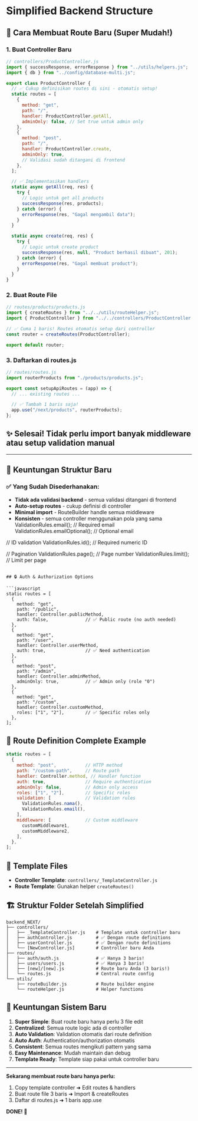 # Simplified Backend Structure

## 🚀 Cara Membuat Route Baru (Super Mudah!)

### 1. Buat Controller Baru

```javascript
// controllers/ProductController.js
import { successResponse, errorResponse } from "../utils/helpers.js";
import { db } from "../config/database-multi.js";

export class ProductController {
  // ✅ Cukup definisikan routes di sini - otomatis setup!
  static routes = [
    {
      method: "get",
      path: "/",
      handler: ProductController.getAll,
      adminOnly: false, // Set true untuk admin only
    },
    {
      method: "post",
      path: "/",
      handler: ProductController.create,
      adminOnly: true,
      // Validasi sudah ditangani di frontend
    },
  ];

  // ✅ Implementasikan handlers
  static async getAll(req, res) {
    try {
      // Logic untuk get all products
      successResponse(res, products);
    } catch (error) {
      errorResponse(res, "Gagal mengambil data");
    }
  }

  static async create(req, res) {
    try {
      // Logic untuk create product
      successResponse(res, null, "Product berhasil dibuat", 201);
    } catch (error) {
      errorResponse(res, "Gagal membuat product");
    }
  }
}
```

### 2. Buat Route File

```javascript
// routes/products/products.js
import { createRoutes } from "../../utils/routeHelper.js";
import { ProductController } from "../../controllers/ProductController.js";

// ✅ Cuma 1 baris! Routes otomatis setup dari controller
const router = createRoutes(ProductController);

export default router;
```

### 3. Daftarkan di routes.js

```javascript
// routes/routes.js
import routerProducts from "./products/products.js";

export const setupApiRoutes = (app) => {
  // ... existing routes ...

  // ✅ Tambah 1 baris saja!
  app.use("/next/products", routerProducts);
};
```

## ✨ Selesai! Tidak perlu import banyak middleware atau setup validation manual

---

## 🎯 Keuntungan Struktur Baru

### ✅ Yang Sudah Disederhanakan:

- **Tidak ada validasi backend** - semua validasi ditangani di frontend
- **Auto-setup routes** - cukup definisi di controller
- **Minimal import** - RouteBuilder handle semua middleware
- **Konsisten** - semua controller menggunakan pola yang sama
  ValidationRules.email(); // Required email
  ValidationRules.emailOptional(); // Optional email

// ID validation
ValidationRules.id(); // Required numeric ID

// Pagination
ValidationRules.page(); // Page number
ValidationRules.limit(); // Limit per page

````

## 🔒 Auth & Authorization Options

```javascript
static routes = [
  {
    method: "get",
    path: "/public",
    handler: Controller.publicMethod,
    auth: false,              // ✅ Public route (no auth needed)
  },
  {
    method: "get",
    path: "/user",
    handler: Controller.userMethod,
    auth: true,               // ✅ Need authentication
  },
  {
    method: "post",
    path: "/admin",
    handler: Controller.adminMethod,
    adminOnly: true,          // ✅ Admin only (role "0")
  },
  {
    method: "get",
    path: "/custom",
    handler: Controller.customMethod,
    roles: ["1", "2"],        // ✅ Specific roles only
  },
];
````

## 🎯 Route Definition Complete Example

```javascript
static routes = [
  {
    method: "post",           // HTTP method
    path: "/custom-path",     // Route path
    handler: Controller.method, // Handler function
    auth: true,               // Require authentication
    adminOnly: false,         // Admin only access
    roles: ["1", "2"],        // Specific roles
    validation: [             // Validation rules
      ValidationRules.nama(),
      ValidationRules.email(),
    ],
    middleware: [             // Custom middleware
      customMiddleware1,
      customMiddleware2,
    ],
  },
];
```

## 📝 Template Files

- **Controller Template**: `controllers/_TemplateController.js`
- **Route Template**: Gunakan helper `createRoutes()`

## 🏗️ Struktur Folder Setelah Simplified

```
backend_NEXT/
├── controllers/
│   ├── _TemplateController.js    # Template untuk controller baru
│   ├── authController.js         # ✅ Dengan route definitions
│   ├── userController.js         # ✅ Dengan route definitions
│   └── [NewController.js]        # Controller baru Anda
├── routes/
│   ├── auth/auth.js              # ✅ Hanya 3 baris!
│   ├── users/users.js            # ✅ Hanya 3 baris!
│   ├── [new]/[new].js            # Route baru Anda (3 baris!)
│   └── routes.js                 # Central route config
└── utils/
    ├── routeBuilder.js           # Route builder engine
    └── routeHelper.js            # Helper functions
```

## 🎉 Keuntungan Sistem Baru

1. **Super Simple**: Buat route baru hanya perlu 3 file edit
2. **Centralized**: Semua route logic ada di controller
3. **Auto Validation**: Validation otomatis dari route definition
4. **Auto Auth**: Authentication/authorization otomatis
5. **Consistent**: Semua routes mengikuti pattern yang sama
6. **Easy Maintenance**: Mudah maintain dan debug
7. **Template Ready**: Template siap pakai untuk controller baru

---

**Sekarang membuat route baru hanya perlu:**

1. Copy template controller ➜ Edit routes & handlers
2. Buat route file 3 baris ➜ Import & createRoutes
3. Daftar di routes.js ➜ 1 baris app.use

**DONE! 🎉**
